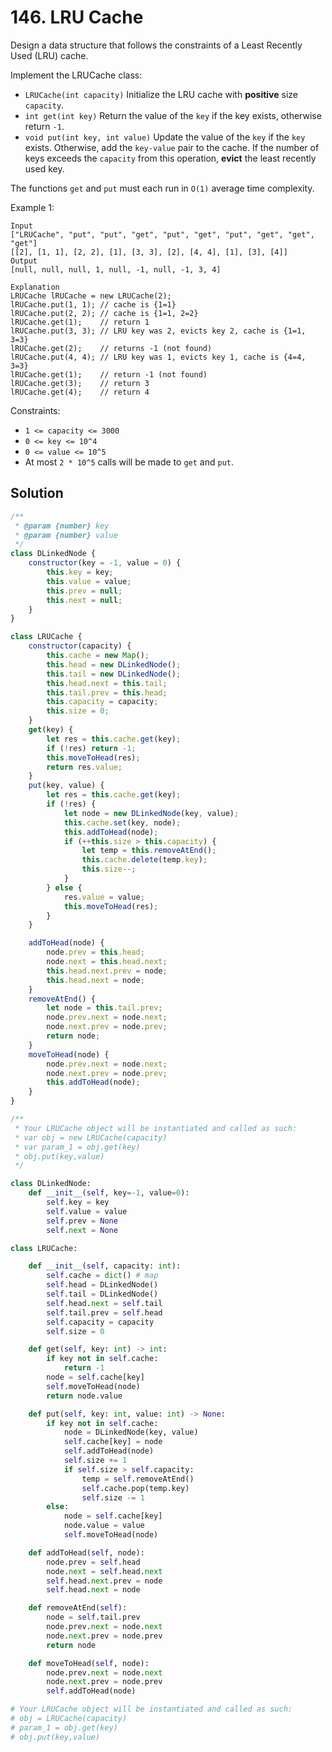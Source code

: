 # 146. LRU Cache

Design a data structure that follows the constraints of a Least Recently Used (LRU) cache.

Implement the LRUCache class:

-   `LRUCache(int capacity)` Initialize the LRU cache with **positive** size `capacity`.
-   `int get(int key)` Return the value of the `key` if the key exists, otherwise return `-1`.
-   `void put(int key, int value)` Update the value of the `key` if the `key` exists. Otherwise, add the `key-value` pair to the cache. If the number of keys exceeds the `capacity` from this operation, **evict** the least recently used key.

The functions `get` and `put` must each run in `O(1)` average time complexity.

Example 1:

```
Input
["LRUCache", "put", "put", "get", "put", "get", "put", "get", "get", "get"]
[[2], [1, 1], [2, 2], [1], [3, 3], [2], [4, 4], [1], [3], [4]]
Output
[null, null, null, 1, null, -1, null, -1, 3, 4]

Explanation
LRUCache lRUCache = new LRUCache(2);
lRUCache.put(1, 1); // cache is {1=1}
lRUCache.put(2, 2); // cache is {1=1, 2=2}
lRUCache.get(1);    // return 1
lRUCache.put(3, 3); // LRU key was 2, evicts key 2, cache is {1=1, 3=3}
lRUCache.get(2);    // returns -1 (not found)
lRUCache.put(4, 4); // LRU key was 1, evicts key 1, cache is {4=4, 3=3}
lRUCache.get(1);    // return -1 (not found)
lRUCache.get(3);    // return 3
lRUCache.get(4);    // return 4
```

Constraints:

-   `1 <= capacity <= 3000`
-   `0 <= key <= 10^4`
-   `0 <= value <= 10^5`
-   At most `2 * 10^5` calls will be made to `get` and `put`.

## Solution

```javascript
/**
 * @param {number} key
 * @param {number} value
 */
class DLinkedNode {
    constructor(key = -1, value = 0) {
        this.key = key;
        this.value = value;
        this.prev = null;
        this.next = null;
    }
}

class LRUCache {
    constructor(capacity) {
        this.cache = new Map();
        this.head = new DLinkedNode();
        this.tail = new DLinkedNode();
        this.head.next = this.tail;
        this.tail.prev = this.head;
        this.capacity = capacity;
        this.size = 0;
    }
    get(key) {
        let res = this.cache.get(key);
        if (!res) return -1;
        this.moveToHead(res);
        return res.value;
    }
    put(key, value) {
        let res = this.cache.get(key);
        if (!res) {
            let node = new DLinkedNode(key, value);
            this.cache.set(key, node);
            this.addToHead(node);
            if (++this.size > this.capacity) {
                let temp = this.removeAtEnd();
                this.cache.delete(temp.key);
                this.size--;
            }
        } else {
            res.value = value;
            this.moveToHead(res);
        }
    }

    addToHead(node) {
        node.prev = this.head;
        node.next = this.head.next;
        this.head.next.prev = node;
        this.head.next = node;
    }
    removeAtEnd() {
        let node = this.tail.prev;
        node.prev.next = node.next;
        node.next.prev = node.prev;
        return node;
    }
    moveToHead(node) {
        node.prev.next = node.next;
        node.next.prev = node.prev;
        this.addToHead(node);
    }
}

/**
 * Your LRUCache object will be instantiated and called as such:
 * var obj = new LRUCache(capacity)
 * var param_1 = obj.get(key)
 * obj.put(key,value)
 */
```

```python
class DLinkedNode:
    def __init__(self, key=-1, value=0):
        self.key = key
        self.value = value
        self.prev = None
        self.next = None

class LRUCache:

    def __init__(self, capacity: int):
        self.cache = dict() # map
        self.head = DLinkedNode()
        self.tail = DLinkedNode()
        self.head.next = self.tail
        self.tail.prev = self.head
        self.capacity = capacity
        self.size = 0

    def get(self, key: int) -> int:
        if key not in self.cache:
            return -1
        node = self.cache[key]
        self.moveToHead(node)
        return node.value

    def put(self, key: int, value: int) -> None:
        if key not in self.cache:
            node = DLinkedNode(key, value)
            self.cache[key] = node
            self.addToHead(node)
            self.size += 1
            if self.size > self.capacity:
                temp = self.removeAtEnd()
                self.cache.pop(temp.key)
                self.size -= 1
        else:
            node = self.cache[key]
            node.value = value
            self.moveToHead(node)

    def addToHead(self, node):
        node.prev = self.head
        node.next = self.head.next
        self.head.next.prev = node
        self.head.next = node

    def removeAtEnd(self):
        node = self.tail.prev
        node.prev.next = node.next
        node.next.prev = node.prev
        return node

    def moveToHead(self, node):
        node.prev.next = node.next
        node.next.prev = node.prev
        self.addToHead(node)

# Your LRUCache object will be instantiated and called as such:
# obj = LRUCache(capacity)
# param_1 = obj.get(key)
# obj.put(key,value)
```
